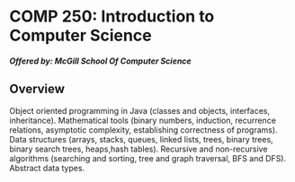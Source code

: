 # COMP 250: Introduction to Computer Science
##### Offered by: McGill School Of Computer Science 

## Overview
Object oriented programming in Java (classes and objects, interfaces, inheritance). Mathematical tools (binary numbers, induction, recurrence relations, asymptotic complexity, establishing correctness of programs). Data structures (arrays, stacks, queues, linked lists, trees, binary trees, binary search trees, heaps,hash tables). Recursive and non-recursive algorithms (searching and sorting, tree and graph traversal, BFS and DFS). Abstract data types.
